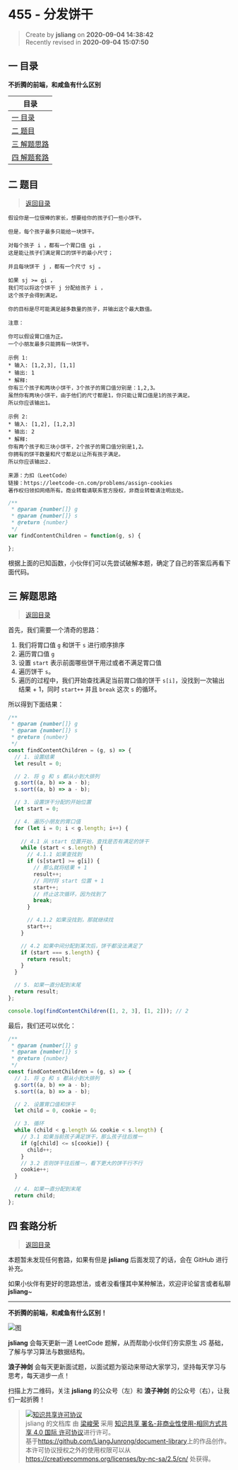 455 - 分发饼干
===

> Create by **jsliang** on **2020-09-04 14:38:42**  
> Recently revised in **2020-09-04 15:07:50**

## <a name="chapter-one" id="chapter-one"></a>一 目录

**不折腾的前端，和咸鱼有什么区别**

| 目录 |
| --- |
| [一 目录](#chapter-one) |
| <a name="catalog-chapter-two" id="catalog-chapter-two"></a>[二 题目](#chapter-two) |
| <a name="catalog-chapter-three" id="catalog-chapter-three"></a>[三 解题思路](#chapter-three) |
| <a name="catalog-chapter-four" id="catalog-chapter-four"></a>[四 解题套路](#chapter-four) |

## <a name="chapter-two" id="chapter-two"></a>二 题目

> [返回目录](#chapter-one)

```
假设你是一位很棒的家长，想要给你的孩子们一些小饼干。

但是，每个孩子最多只能给一块饼干。

对每个孩子 i ，都有一个胃口值 gi ，
这是能让孩子们满足胃口的饼干的最小尺寸；

并且每块饼干 j ，都有一个尺寸 sj 。

如果 sj >= gi ，
我们可以将这个饼干 j 分配给孩子 i ，
这个孩子会得到满足。

你的目标是尽可能满足越多数量的孩子，并输出这个最大数值。

注意：

你可以假设胃口值为正。
一个小朋友最多只能拥有一块饼干。

示例 1:
* 输入: [1,2,3], [1,1]
* 输出: 1
* 解释: 
你有三个孩子和两块小饼干，3个孩子的胃口值分别是：1,2,3。
虽然你有两块小饼干，由于他们的尺寸都是1，你只能让胃口值是1的孩子满足。
所以你应该输出1。

示例 2:
* 输入: [1,2], [1,2,3]
* 输出: 2
* 解释: 
你有两个孩子和三块小饼干，2个孩子的胃口值分别是1,2。
你拥有的饼干数量和尺寸都足以让所有孩子满足。
所以你应该输出2.

来源：力扣（LeetCode）
链接：https://leetcode-cn.com/problems/assign-cookies
著作权归领扣网络所有。商业转载请联系官方授权，非商业转载请注明出处。
```

```js
/**
 * @param {number[]} g
 * @param {number[]} s
 * @return {number}
 */
var findContentChildren = function(g, s) {

};
```

根据上面的已知函数，小伙伴们可以先尝试破解本题，确定了自己的答案后再看下面代码。

## <a name="chapter-three" id="chapter-three"></a>三 解题思路

> [返回目录](#chapter-one)

首先，我们需要一个清奇的思路：

1. 我们将胃口值 `g` 和饼干 `s` 进行顺序排序
2. 遍历胃口值 `g`
3. 设置 `start` 表示前面哪些饼干用过或者不满足胃口值
4. 遍历饼干 `s`。
5. 遍历的过程中，我们开始查找满足当前胃口值的饼干 `s[i]`，没找到一次输出结果 + 1，同时 `start++` 并且 `break` 这次 `s` 的循环。

所以得到下面结果：

```js
/**
 * @param {number[]} g
 * @param {number[]} s
 * @return {number}
 */
const findContentChildren = (g, s) => {
  // 1. 设置结果
  let result = 0;

  // 2. 将 g 和 s 都从小到大排列
  g.sort((a, b) => a - b);
  s.sort((a, b) => a - b);

  // 3. 设置饼干分配的开始位置
  let start = 0;

  // 4. 遍历小朋友的胃口值
  for (let i = 0; i < g.length; i++) {
    
    // 4.1 从 start 位置开始，查找是否有满足的饼干
    while (start < s.length) {
      // 4.1.1 如果查找到
      if (s[start] >= g[i]) {
        // 那么就将结果 + 1
        result++;
        // 同时将 start 位置 + 1
        start++;
        // 终止这次循环，因为找到了
        break;
      }

      // 4.1.2 如果没找到，那就继续找
      start++;
    }

    // 4.2 如果中间分配到某次后，饼干都没法满足了
    if (start === s.length) {
      return result;
    }
  }

  // 5. 如果一直分配到末尾
  return result;
};

console.log(findContentChildren([1, 2, 3], [1, 2])); // 2
```

最后，我们还可以优化：

```js
/**
 * @param {number[]} g
 * @param {number[]} s
 * @return {number}
 */
const findContentChildren = (g, s) => {
  // 1. 将 g 和 s 都从小到大排列
  g.sort((a, b) => a - b);
  s.sort((a, b) => a - b);

  // 2. 设置胃口值和饼干
  let child = 0, cookie = 0;

  // 3. 循环
  while (child < g.length && cookie < s.length) {
    // 3.1 如果当前孩子满足饼干，那么孩子往后推一
    if (g[child] <= s[cookie]) {
      child++;
    }
    // 3.2 否则饼干往后推一，看下更大的饼干行不行
    cookie++;
  }

  // 4. 如果一直分配到末尾
  return child;
};
```

## <a name="chapter-four" id="chapter-four"></a>四 套路分析

> [返回目录](#chapter-one)

本题暂未发现任何套路，如果有但是 **jsliang** 后面发现了的话，会在 GitHub 进行补充。

如果小伙伴有更好的思路想法，或者没看懂其中某种解法，欢迎评论留言或者私聊 **jsliang**~

---

**不折腾的前端，和咸鱼有什么区别！**

![图](https://github.com/LiangJunrong/document-library/blob/master/public-repertory/img/z-index-small.png?raw=true)

**jsliang** 会每天更新一道 LeetCode 题解，从而帮助小伙伴们夯实原生 JS 基础，了解与学习算法与数据结构。

**浪子神剑** 会每天更新面试题，以面试题为驱动来带动大家学习，坚持每天学习与思考，每天进步一点！

扫描上方二维码，关注 **jsliang** 的公众号（左）和 **浪子神剑** 的公众号（右），让我们一起折腾！

> <a rel="license" href="http://creativecommons.org/licenses/by-nc-sa/4.0/"><img alt="知识共享许可协议" style="border-width:0" src="https://i.creativecommons.org/l/by-nc-sa/4.0/88x31.png" /></a><br /><span xmlns:dct="http://purl.org/dc/terms/" property="dct:title">jsliang 的文档库</span> 由 <a xmlns:cc="http://creativecommons.org/ns#" href="https://github.com/LiangJunrong/document-library" property="cc:attributionName" rel="cc:attributionURL">梁峻荣</a> 采用 <a rel="license" href="http://creativecommons.org/licenses/by-nc-sa/4.0/">知识共享 署名-非商业性使用-相同方式共享 4.0 国际 许可协议</a>进行许可。<br />基于<a xmlns:dct="http://purl.org/dc/terms/" href="https://github.com/LiangJunrong/document-library" rel="dct:source">https://github.com/LiangJunrong/document-library</a>上的作品创作。<br />本许可协议授权之外的使用权限可以从 <a xmlns:cc="http://creativecommons.org/ns#" href="https://creativecommons.org/licenses/by-nc-sa/2.5/cn/" rel="cc:morePermissions">https://creativecommons.org/licenses/by-nc-sa/2.5/cn/</a> 处获得。